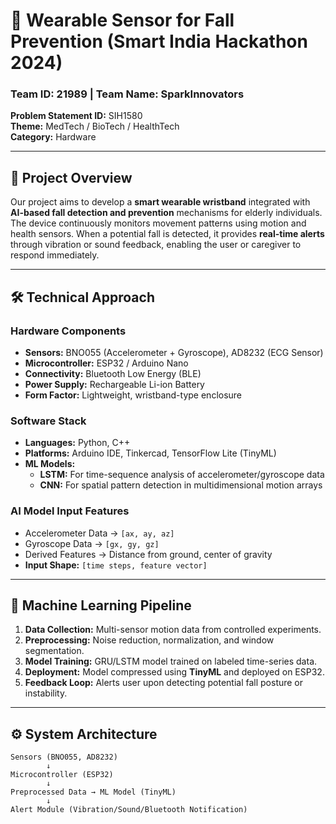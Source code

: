# 🧠 Wearable Sensor for Fall Prevention (Smart India Hackathon 2024)
### Team ID: 21989 | Team Name: SparkInnovators  
**Problem Statement ID:** SIH1580  
**Theme:** MedTech / BioTech / HealthTech  
**Category:** Hardware  

---

## 🚀 Project Overview
Our project aims to develop a **smart wearable wristband** integrated with **AI-based fall detection and prevention** mechanisms for elderly individuals. The device continuously monitors movement patterns using motion and health sensors. When a potential fall is detected, it provides **real-time alerts** through vibration or sound feedback, enabling the user or caregiver to respond immediately.  

---

## 🛠️ Technical Approach

### **Hardware Components**
- **Sensors:** BNO055 (Accelerometer + Gyroscope), AD8232 (ECG Sensor)
- **Microcontroller:** ESP32 / Arduino Nano
- **Connectivity:** Bluetooth Low Energy (BLE)
- **Power Supply:** Rechargeable Li-ion Battery
- **Form Factor:** Lightweight, wristband-type enclosure

### **Software Stack**
- **Languages:** Python, C++
- **Platforms:** Arduino IDE, Tinkercad, TensorFlow Lite (TinyML)
- **ML Models:**  
  - **LSTM:** For time-sequence analysis of accelerometer/gyroscope data  
  - **CNN:** For spatial pattern detection in multidimensional motion arrays  

### **AI Model Input Features**
- Accelerometer Data → `[ax, ay, az]`  
- Gyroscope Data → `[gx, gy, gz]`  
- Derived Features → Distance from ground, center of gravity  
- **Input Shape:** `[time steps, feature vector]`

---

## 🧩 Machine Learning Pipeline
1. **Data Collection:** Multi-sensor motion data from controlled experiments.  
2. **Preprocessing:** Noise reduction, normalization, and window segmentation.  
3. **Model Training:** GRU/LSTM model trained on labeled time-series data.  
4. **Deployment:** Model compressed using **TinyML** and deployed on ESP32.  
5. **Feedback Loop:** Alerts user upon detecting potential fall posture or instability.

---

## ⚙️ System Architecture
```plaintext
Sensors (BNO055, AD8232)
        ↓
Microcontroller (ESP32)
        ↓
Preprocessed Data → ML Model (TinyML)
        ↓
Alert Module (Vibration/Sound/Bluetooth Notification)
